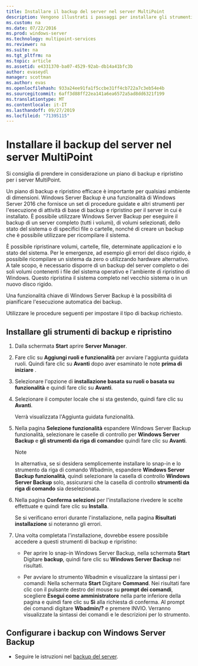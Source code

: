 ```yaml
---
title: Installare il backup del server nel server MultiPoint
description: Vengono illustrati i passaggi per installare gli strumenti di backup e ripristino
ms.custom: na
ms.date: 07/22/2016
ms.prod: windows-server
ms.technology: multipoint-services
ms.reviewer: na
ms.suite: na
ms.tgt_pltfrm: na
ms.topic: article
ms.assetid: e4331370-ba07-4529-92ab-db14a41bfc3b
author: evaseydl
manager: scottman
ms.author: evas
ms.openlocfilehash: 933a24ee91fa1f5ccbe31ff4cb722a7c3eb54e4b
ms.sourcegitcommit: 6aff3d88ff22ea141a6ea6572a5ad8dd6321f199
ms.translationtype: MT
ms.contentlocale: it-IT
ms.lasthandoff: 09/27/2019
ms.locfileid: "71395115"
---
```

# <a name="install-server-backup-on-your-multipoint-server"></a>Installare il backup del server nel server MultiPoint
Si consiglia di prendere in considerazione un piano di backup e ripristino per i server MultiPoint.
  
Un piano di backup e ripristino efficace è importante per qualsiasi ambiente di dimensioni. Windows Server Backup è una funzionalità di Windows Server 2016 che fornisce un set di procedure guidate e altri strumenti per l'esecuzione di attività di base di backup e ripristino per il server in cui è installato. È possibile utilizzare Windows Server Backup per eseguire il backup di un server completo (tutti i volumi), di volumi selezionati, dello stato del sistema o di specifici file o cartelle, nonché di creare un backup che è possibile utilizzare per ricompilare il sistema.  
  
È possibile ripristinare volumi, cartelle, file, determinate applicazioni e lo stato del sistema. Per le emergenze, ad esempio gli errori del disco rigido, è possibile ricompilare un sistema da zero o utilizzando hardware alternativo. A tale scopo, è necessario disporre di un backup del server completo o dei soli volumi contenenti i file del sistema operativo e l'ambiente di ripristino di Windows. Questo ripristina il sistema completo nel vecchio sistema o in un nuovo disco rigido.  
  
Una funzionalità chiave di Windows Server Backup è la possibilità di pianificare l'esecuzione automatica dei backup.  
  
Utilizzare le procedure seguenti per impostare il tipo di backup richiesto.  
  
## <a name="install-backup-and-recovery-tools"></a>Installare gli strumenti di backup e ripristino  
  
1.  Dalla schermata **Start** aprire **Server Manager**.  
  
2.  Fare clic su **Aggiungi ruoli e funzionalità** per avviare l'aggiunta guidata ruoli. Quindi fare clic su **Avanti** dopo aver esaminato le note **prima di iniziare** .  
  
3.  Selezionare l'opzione di **installazione basata su ruoli o basata su funzionalità** e quindi fare clic su **Avanti**.  
  
4.  Selezionare il computer locale che si sta gestendo, quindi fare clic su **Avanti**.  
  
    Verrà visualizzata l'Aggiunta guidata funzionalità.  
  
5.  Nella pagina **Selezione funzionalità** espandere Windows Server Backup funzionalità, selezionare le caselle di controllo per **Windows Server Backup** e **gli strumenti da riga di comando**e quindi fare clic su **Avanti**.  
  
    > [!NOTE]  
    > In alternativa, se si desidera semplicemente installare lo snap-in e lo strumento da riga di comando Wbadmin, espandere **Windows Server Backup funzionalità**, quindi selezionare la casella di controllo **Windows Server Backup** solo, assicurarsi che la casella di controllo **strumenti da riga di comando** sia deselezionata.  
  
6.  Nella pagina **Conferma selezioni** per l'installazione rivedere le scelte effettuate e quindi fare clic su **Installa**.  
  
    Se si verificano errori durante l'installazione, nella pagina **Risultati installazione** si noteranno gli errori.  
  
7.  Una volta completata l'installazione, dovrebbe essere possibile accedere a questi strumenti di backup e ripristino:  
  
    -   Per aprire lo snap-in Windows Server Backup, nella schermata **Start** Digitare **backup**, quindi fare clic su **Windows Server Backup** nei risultati.  
  
    -   Per avviare lo strumento Wbadmin e visualizzare la sintassi per i comandi: Nella schermata **Start** Digitare **Command**. Nei risultati fare clic con il pulsante destro del mouse su **prompt dei comandi**, scegliere **Esegui come amministratore** nella parte inferiore della pagina e quindi fare clic su **Sì** alla richiesta di conferma. Al prompt dei comandi digitare **Wbadmin/?** e premere INVIO. Verranno visualizzate la sintassi dei comandi e le descrizioni per lo strumento.  
  
## <a name="configure-backups-using-windows-server-backup"></a>Configurare i backup con Windows Server Backup  
  
-   Seguire le istruzioni nel [backup del server](https://technet.microsoft.com/library/cc753528.aspx). 